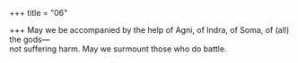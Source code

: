 +++
title = "06"

+++
May we be accompanied by the help of Agni, of Indra, of Soma, of (all)  the gods—  
not suffering harm. May we surmount those who do battle.  